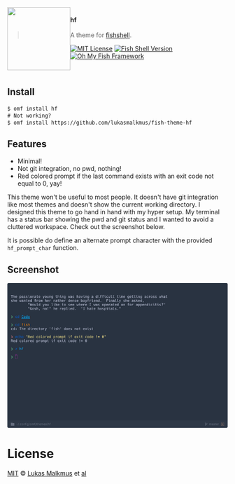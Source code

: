 <img src="https://cdn.rawgit.com/oh-my-fish/oh-my-fish/e4f1c2e0219a17e2c748b824004c8d0b38055c16/docs/logo.svg" align="left" width="144px" height="144px"/>

#### hf
> A theme for [fishshell][fish-link].

[![MIT License](https://img.shields.io/badge/license-MIT-007EC7.svg?style=flat-square)](/LICENSE)
[![Fish Shell Version](https://img.shields.io/badge/fish-v2.5.0-007EC7.svg?style=flat-square)](https://fishshell.com)
[![Oh My Fish Framework](https://img.shields.io/badge/Oh%20My%20Fish-Framework-007EC7.svg?style=flat-square)](https://www.github.com/oh-my-fish/oh-my-fish)

<br/>


## Install

```fish
$ omf install hf
# Not working?
$ omf install https://github.com/lukasmalkmus/fish-theme-hf
```


## Features

* Minimal!
* Not git integration, no pwd, nothing!
* Red colored prompt if the last command exists with an exit code not equal to 0,
yay!

This theme won't be useful to most people. It doesn't have git integration like
most themes and doesn't show the current working directory.
I designed this theme to go hand in hand with my hyper setup. My terminal has
a status bar showing the pwd and git status and I wanted to avoid a cluttered
workspace. Check out the screenshot below.

It is possible do define an alternate prompt character with the provided
`hf_prompt_char` function.


## Screenshot

<p align="center">
<img src="screenshot.png">
</p>


# License

[MIT][mit] © [Lukas Malkmus][author] et [al][contributors]


[mit]:            https://opensource.org/licenses/MIT
[author]:         https://github.com/lukasmalkmus
[contributors]:   https://github.com/lukasmalkmus/fish-theme-hf/graphs/contributors
[fish-link]:      http://fishshell.com/
[omf-link]:       https://www.github.com/oh-my-fish/oh-my-fish

[license-badge]:  https://img.shields.io/badge/license-MIT-007EC7.svg?style=flat-square